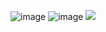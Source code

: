 ![image](https://i.imgur.com/amPcylu.png)
![image](https://i.imgur.com/FiQPSne.gif)
                                                            ![](https://komarev.com/ghpvc/?username=jonahmarshall2009&color=lightgrey)
